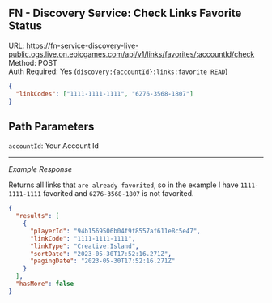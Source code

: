 ## FN - Discovery Service: Check Links Favorite Status

URL: https://fn-service-discovery-live-public.ogs.live.on.epicgames.com/api/v1/links/favorites/:accountId/check \
Method: POST \
Auth Required: Yes (`discovery:{accountId}:links:favorite READ`)

```json
{
  "linkCodes": ["1111-1111-1111", "6276-3568-1807"]
}
```

## Path Parameters

`accountId`: Your Account Id

---

_Example Response_

Returns all links that `are already favorited`, so in the example I have `1111-1111-1111` favorited and `6276-3568-1807` is not favorited.

```json
{
  "results": [
    {
      "playerId": "94b1569506b04f9f8557af611e8c5e47",
      "linkCode": "1111-1111-1111",
      "linkType": "Creative:Island",
      "sortDate": "2023-05-30T17:52:16.271Z",
      "pagingDate": "2023-05-30T17:52:16.271Z"
    }
  ],
  "hasMore": false
}
```
